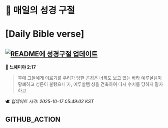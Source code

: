 # 🙏 매일의 성경 구절
# [Daily Bible verse]
## [![README에 성경구절 업데이트](https://github.com/DONGSUKA/first_test/actions/workflows/update-readme-bible.yml/badge.svg)](https://github.com/DONGSUKA/first_test/actions/workflows/update-readme-bible.yml)
<!-- START_BIBLE_VERSE -->
📖 **느헤미야 2:17**
> 후에 그들에게 이르기를 우리가 당한 곤경은 너희도 보고 있는 바라 예루살렘이 황폐하고 성문이 불탔으니 자, 예루살렘 성을 건축하여 다시 수치를 당하지 말자 하고

🕊️ _업데이트 시각: 2025-10-17 05:49:02 KST_
  <!-- END_BIBLE_VERSE -->
## GITHUB_ACTION
